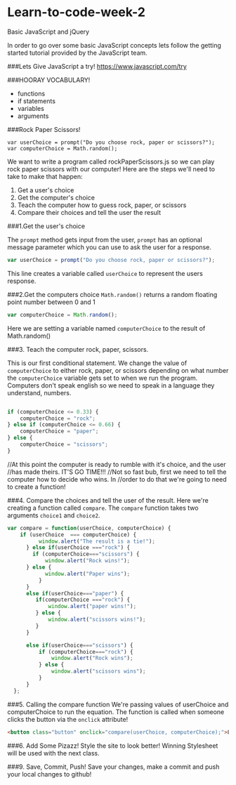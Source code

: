 # Learn-to-code-week-2

Basic JavaScript and jQuery

In order to go over some basic JavaScript concepts lets follow the getting
started tutorial provided by the JavaScript team.


###Lets Give JavaScript a try!
https://www.javascript.com/try


###HOORAY VOCABULARY!

- functions
- if statements
- variables
- arguments


###Rock Paper Scissors!
```
var userChoice = prompt("Do you choose rock, paper or scissors?");
var computerChoice = Math.random();
```

We want to write a program called rockPaperScissors.js so we can play rock paper
scissors with our computer! Here are the steps we'll need to take to make that happen:

1. Get a user's choice
1. Get the computer's choice
1. Teach the computer how to guess rock, paper, or scissors
1. Compare their choices and tell the user the result


###1.Get the user's choice

The ```prompt``` method gets input from the user, ```prompt``` has an optional message parameter which you can use to ask the user for a response.

```javascript
var userChoice = prompt("Do you choose rock, paper or scissors?");
```

This line creates a variable called ```userChoice``` to represent the users response.

###2.Get the computers choice
```Math.random()``` returns a random floating point number between 0 and 1

```javascript
var computerChoice = Math.random();
```

Here we are setting a variable named ```computerChoice``` to the result of Math.random()


###3. Teach the computer rock, paper, scissors.

This is our first conditional statement. We change the value of ```computerChoice```
to either rock, paper, or scissors depending on what number the ```computerChoice```
variable gets set to when we run the program. Computers don't speak english so
we need to speak in a language they understand, numbers.

```javascript

if (computerChoice <= 0.33) {
    computerChoice = "rock";
} else if (computerChoice <= 0.66) {
    computerChoice = "paper";
} else {
    computerChoice = "scissors";
}
```



//At this point the computer is ready to rumble with it's choice, and the user
//has made theirs. IT'S GO TIME!!!
//Not so fast bub, first we need to tell the computer how to decide who wins. In
//order to do that we're going to need to create a function!



###4. Compare the choices and tell the user of the result.
Here we're creating a function called ```compare```. The ```compare``` function takes two
arguments ```choice1``` and ```choice2```.

```javascript
var compare = function(userChoice, computerChoice) {
    if (userChoice  === computerChoice) {
          window.alert("The result is a tie!");
      } else if(userChoice ==="rock") {
        if (computerChoice==="scissors") {
            window.alert("Rock wins!");
      } else {
            window.alert("Paper wins");
          }
      }
      else if(userChoice==="paper") {
         if(computerChoice ==="rock") {
             window.alert("paper wins!");
         } else {
             window.alert("scissors wins!");
         }
      }

      else if(userChoice==="scissors") {
          if (computerChoice==="rock") {
              window.alert("Rock wins");
          } else {
              window.alert("scissors wins");
          }
      }
  };
```


###5. Calling the compare function
 We're passing values of userChoice and computerChoice to run the equation. The
 function is called when someone clicks the button via the ```onclick``` attribute!

```html
<button class="button" onclick="compare(userChoice, computerChoice);">LETS PLAY RPS!</button>
```

###6. Add Some Pizazz!
Style the site to look better! Winning Stylesheet will be used with
the next class.

###9. Save, Commit, Push!
Save your changes, make a commit and push your local changes to github!

